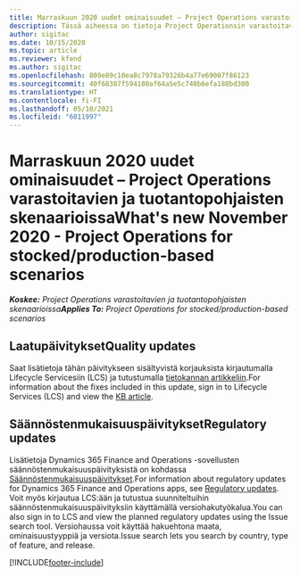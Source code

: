 ```yaml
---
title: Marraskuun 2020 uudet ominaisuudet – Project Operations varastoitavien ja tuotantopohjaisten skenaarioissa
description: Tässä aiheessa on tietoja Project Operationsin varastoitavien ja tuotantopohjaisten skenaarioiden marraskuun 2020 version päivityksissä olevia laatupäivityksiä.
author: sigitac
ms.date: 10/15/2020
ms.topic: article
ms.reviewer: kfend
ms.author: sigitac
ms.openlocfilehash: 809e89c10ea8c7978a79326b4a77e69007f86123
ms.sourcegitcommit: 40f68387f594180af64a5e5c748b6efa188bd300
ms.translationtype: HT
ms.contentlocale: fi-FI
ms.lasthandoff: 05/10/2021
ms.locfileid: "6011997"
---
```

# <a name="whats-new-november-2020---project-operations-for-stockedproduction-based-scenarios"></a><span data-ttu-id="2cd62-103">Marraskuun 2020 uudet ominaisuudet – Project Operations varastoitavien ja tuotantopohjaisten skenaarioissa</span><span class="sxs-lookup"><span data-stu-id="2cd62-103">What's new November 2020 - Project Operations for stocked/production-based scenarios</span></span>

<span data-ttu-id="2cd62-104">_**Koskee:** Project Operations varastoitavien ja tuotantopohjaisten skenaarioissa_</span><span class="sxs-lookup"><span data-stu-id="2cd62-104">_**Applies To:** Project Operations for stocked/production-based scenarios_</span></span>

## <a name="quality-updates"></a><span data-ttu-id="2cd62-105">Laatupäivitykset</span><span class="sxs-lookup"><span data-stu-id="2cd62-105">Quality updates</span></span>

<span data-ttu-id="2cd62-106">Saat lisätietoja tähän päivitykseen sisältyvistä korjauksista kirjautumalla Lifecycle Servicesiin (LCS) ja tutustumalla [tietokannan artikkeliin](https://fix.lcs.dynamics.com/Issue/Details?bugId=488609&amp;dbType=3&amp;qc=8251e8e1d5e2386de850599926c1adc3fec8e2ba25308036d22cdfe0a1c28fc7).</span><span class="sxs-lookup"><span data-stu-id="2cd62-106">For information about the fixes included in this update, sign in to Lifecycle Services (LCS) and view the [KB article](https://fix.lcs.dynamics.com/Issue/Details?bugId=488609&amp;dbType=3&amp;qc=8251e8e1d5e2386de850599926c1adc3fec8e2ba25308036d22cdfe0a1c28fc7).</span></span>

## <a name="regulatory-updates"></a><span data-ttu-id="2cd62-107">Säännöstenmukaisuuspäivitykset</span><span class="sxs-lookup"><span data-stu-id="2cd62-107">Regulatory updates</span></span>

<span data-ttu-id="2cd62-108">Lisätietoja Dynamics 365 Finance and Operations -sovellusten säännöstenmukaisuuspäivityksistä on kohdassa [Säännöstenmukaisuuspäivitykset](/dynamics365/finance/localizations/regulatory-updates).</span><span class="sxs-lookup"><span data-stu-id="2cd62-108">For information about regulatory updates for Dynamics 365 Finance and Operations apps, see [Regulatory updates](/dynamics365/finance/localizations/regulatory-updates).</span></span> <span data-ttu-id="2cd62-109">Voit myös kirjautua LCS:ään ja tutustua suunniteltuihin säännöstenmukaisuuspäivityksiin käyttämällä versiohakutyökalua.</span><span class="sxs-lookup"><span data-stu-id="2cd62-109">You can also sign in to LCS and view the planned regulatory updates using the Issue search tool.</span></span> <span data-ttu-id="2cd62-110">Versiohaussa voit käyttää hakuehtona maata, ominaisuustyyppiä ja versiota.</span><span class="sxs-lookup"><span data-stu-id="2cd62-110">Issue search lets you search by country, type of feature, and release.</span></span>


[!INCLUDE[footer-include](../../includes/footer-banner.md)]